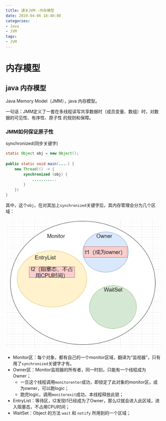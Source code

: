 ```yaml
---
title: 通关JVM--内存模型
date: 2020-04-06 18:40:00
categories:
- Java
- JVM
tags:
- JVM
---
```


<!--more-->

# 内存模型

## java 内存模型
Java Memory Model（JMM），java 内存模型。

一句话：JMM定义了一套在多线程读写共享数据时（成员变量、数组）时，对数据的可见性、有序性、原子性 的规则和保障。

### JMM如何保证原子性
synchronized(同步关键字)

```java
static Object obj = new Object();

public static void main(....) {
    new Thread(() -> {
        synchronized (obj) {
            ...........
        }
    })
}
```
其中，这个`obj`，在对其加上`synchronized`关键字后，其内存管理会分为几个区域：

![](../images/jvm/82.png)

* Monitor区：每个对象，都有自己的一个monitor区域，翻译为“监视器”，只有用了`synchronized`关键字才有。
* Owner区：Monitor监视器的所有者，同一时刻，只能有一个线程成为Owner；
  * 一旦这个线程调用`monitorenter`成功，即锁定了此对象的monitor区，成为owner，可以跑logic；
  * 跑完logic，调用`monitorexit`成功，本线程释放此锁；
* EntryList：等待区，t2发现t1已经成为了Owner，那么t2就会进入此区域，进入阻塞态，不占用CPU时间；
* WaitSet：Object 的方法 `wait` 和 `notify` 所用到的一个区域；

